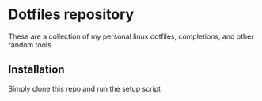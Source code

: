 # Dotfiles repository

These are a collection of my personal linux dotfiles, completions, and other random tools

## Installation

Simply clone this repo and run the setup script
